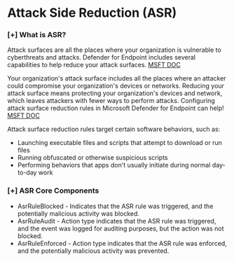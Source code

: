 # Attack Side Reduction (ASR)

### [+] What is ASR?
Attack surfaces are all the places where your organization is vulnerable to cyberthreats and attacks. Defender for Endpoint includes several capabilities to help reduce your attack surfaces. [MSFT DOC](https://learn.microsoft.com/en-us/microsoft-365/security/defender-endpoint/overview-attack-surface-reduction?view=o365-worldwide)



Your organization's attack surface includes all the places where an attacker could compromise your organization's devices or networks. Reducing your attack surface means protecting your organization's devices and network, which leaves attackers with fewer ways to perform attacks. Configuring attack surface reduction rules in Microsoft Defender for Endpoint can help! [MSFT DOC](https://learn.microsoft.com/en-us/microsoft-365/security/defender-endpoint/attack-surface-reduction?view=o365-worldwide)

Attack surface reduction rules target certain software behaviors, such as:
- Launching executable files and scripts that attempt to download or run files
- Running obfuscated or otherwise suspicious scripts
- Performing behaviors that apps don't usually initiate during normal day-to-day work

### [+] ASR Core Components 
- AsrRuleBlocked -  Indicates that the ASR rule was triggered, and the potentially malicious activity was blocked.
- AsrRuleAudit - Action type indicates that the ASR rule was triggered, and the event was logged for auditing purposes, but the action was not blocked. 
- AsrRuleEnforced -  Action type indicates that the ASR rule was enforced, and the potentially malicious activity was prevented.
